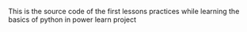 This is the source code of the first lessons practices while learning the basics of python in power learn project
